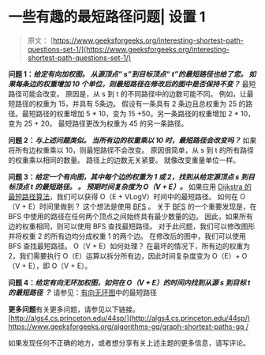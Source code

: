 # 一些有趣的最短路径问题| 设置 1

> 原文： [https://www.geeksforgeeks.org/interesting-shortest-path-questions-set-1/](https://www.geeksforgeeks.org/interesting-shortest-path-questions-set-1/)

**问题 1：*给定有向加权图。 从源顶点“ s”到目标顶点“ t”的最短路径也给了您。 如果每条边的权重增加 10 个单位，则最短路径在修改后的图中是否保持不变？***
最短路径可能会改变。 原因是，从 s 到 t 的不同路径中的边数可能不同。 例如，让最短路径的权重为 15，并具有 5​​条边。 假设有一条具有 2 条边且总权重为 25 的路径。最短路径的权重增加 5 * 10，变为 15 +50。另一条路径的权重增加 2 * 10，变为 25 + 20。 最短路径更改为权重为 45 的另一条路径。

****问题 2**：*与上述问题类似。 当所有边的权重乘以 10 时，最短路径会改变吗？***
如果将所有边权重乘以 10，则最短路径不会改变。 原因很简单，从 s 到 t 的所有路径的权重乘以相同的数量。 路径上的边数无关紧要。 就像改变重量单位一样。

****问题 3**：*给定一个有向图，其中每个边的权重为 1 或 2，找到从给定源顶点 s 到目标顶点 t 的最短路径。 。 预期时间复杂度为 O（V + E）。***
如果应用 [Dijkstra 的最短路径算法](https://www.geeksforgeeks.org/greedy-algorithms-set-7-dijkstras-algorithm-for-adjacency-list-representation/)，我们可以获得 O（E + VLogV）时间中的最短路径。 如何在 O（V + E）时间里做到？ 这个想法是使用 [BFS](https://www.geeksforgeeks.org/breadth-first-traversal-for-a-graph/) 。 关于 [BFS](https://www.geeksforgeeks.org/breadth-first-traversal-for-a-graph/) 的一个重要发现是，在 BFS 中使用的路径在任何两个顶点之间始终具有最少数量的边。 因此，如果所有边的权重相同，则可以使用 BFS 查找最短路径。 对于此问题，我们可以修改图形并将权重 2 的所有边均分成权重 1 的两个边。 在修改后的图中，我们可以使用 BFS 查找最短路径。 O（V + E）如何处理？ 在最坏的情况下，所有边的权重为 2，我们需要执行 O（E）运算以拆分所有边，因此时间复杂度变为 O（E）+ O（V + E），即 O（V + E）。

****问题 4**：*给定有向无环加权图，如何在 O（V + E）的时间内找到从源 s 到目标 t 的最短路径 ？***
请参见：[有向无环图](https://www.geeksforgeeks.org/shortest-path-for-directed-acyclic-graphs/)中的最短路径

**更多问题**有关更多问题，请参见以下链接。
[http://algs4.cs.princeton.edu/44sp/](http://algs4.cs.princeton.edu/44sp/)
[https://www.geeksforgeeks.org/algorithms-gq/graph-shortest-paths-gq /](https://www.geeksforgeeks.org/algorithms-gq/graph-shortest-paths-gq/)

如果发现任何不正确的地方，或者想分享有关上述主题的更多信息，请写评论。


